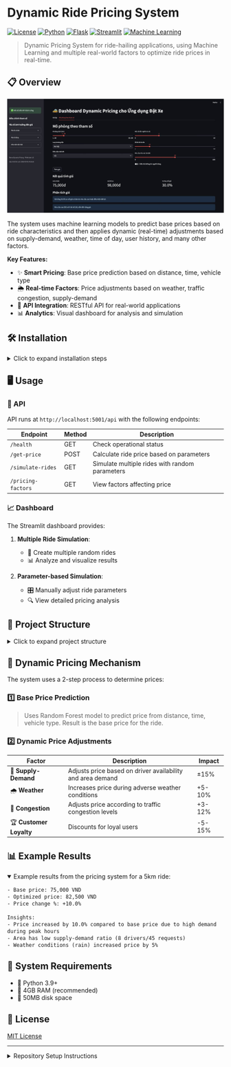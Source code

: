 # Dynamic Ride Pricing System

[![License](https://img.shields.io/badge/license-MIT-blue.svg)](https://opensource.org/licenses/MIT) [![Python](https://img.shields.io/badge/Python-3.8+-3776AB?logo=python&logoColor=white)](https://www.python.org/) [![Flask](https://img.shields.io/badge/Flask-2.0+-000000?logo=flask&logoColor=white)](https://flask.palletsprojects.com/) [![Streamlit](https://img.shields.io/badge/Streamlit-1.0+-FF4B4B?logo=streamlit&logoColor=white)](https://streamlit.io/) [![Machine Learning](https://img.shields.io/badge/ML-Gradient_Boosting-F7931E?logo=scikit-learn&logoColor=white)](https://scikit-learn.org/)

> Dynamic Pricing System for ride-hailing applications, using Machine Learning and multiple real-world factors to optimize ride prices in real-time.

## 📋 Overview

![Dynamic Ride Pricing System demo](./_statics/demo.jpg)

The system uses machine learning models to predict base prices based on ride characteristics and then applies dynamic (real-time) adjustments based on supply-demand, weather, time of day, user history, and many other factors.

**Key Features:**

- ✨ **Smart Pricing**: Base price prediction based on distance, time, vehicle type
- 🌦️ **Real-time Factors**: Price adjustments based on weather, traffic congestion, supply-demand
- 🚀 **API Integration**: RESTful API for real-world applications
- 📊 **Analytics**: Visual dashboard for analysis and simulation

## 🛠️ Installation

<details>
<summary>Click to expand installation steps</summary>

1. Clone repository:

```bash
git clone https://github.com/yourusername/dynamic-ride-pricing.git
cd dynamic-ride-pricing
```

2. Install libraries:

```bash
pip install -r requirements.txt
```

3. Train the model:

```bash
python main.py
```

4. Run API server:

```bash
python -m api.app
```

5. Run dashboard:

```bash
streamlit run dashboard/app.py
```

</details>

## 🖥️ Usage

### 🔌 API

API runs at `http://localhost:5001/api` with the following endpoints:

| Endpoint           | Method | Description                                    |
| ------------------ | ------ | ---------------------------------------------- |
| `/health`          | GET    | Check operational status                       |
| `/get-price`       | POST   | Calculate ride price based on parameters       |
| `/simulate-rides`  | GET    | Simulate multiple rides with random parameters |
| `/pricing-factors` | GET    | View factors affecting price                   |

### 📈 Dashboard

The Streamlit dashboard provides:

1. **Multiple Ride Simulation**:

   - 🚕 Create multiple random rides
   - 📊 Analyze and visualize results

2. **Parameter-based Simulation**:
   - 🎛️ Manually adjust ride parameters
   - 🔍 View detailed pricing analysis

## 📂 Project Structure

<details>
<summary>Click to expand project structure</summary>

```
dynamic-pricing/
│
├── api/                        # API server module
│   ├── __init__.py
│   └── app.py                  # Flask API server
│
├── dashboard/                  # Streamlit Dashboard
│   └── app.py                  # Dashboard application
│
├── data/                       # Data processing module
│   ├── __init__.py
│   ├── data_generator.py       # Sample data generator
│   └── preprocessor.py         # Data preprocessing
│
├── models/                     # ML model module
│   ├── __init__.py
│   └── pricing_model.py        # Price prediction model
│
├── pricing/                    # Dynamic Pricing module
│   ├── __init__.py
│   └── dynamic_pricer.py       # Dynamic pricing algorithm
│
├── utils/                      # Utilities
│   ├── __init__.py
│   └── geo_utils.py            # Geographic/distance utilities
│
├── main.py                     # Main execution file
├── requirements.txt            # Required libraries
└── README.md                   # This file
```

</details>

## 💼 Dynamic Pricing Mechanism

The system uses a 2-step process to determine prices:

### 1️⃣ Base Price Prediction

> Uses Random Forest model to predict price from distance, time, vehicle type. Result is the base price for the ride.

### 2️⃣ Dynamic Price Adjustments

| Factor                  | Description                                                | Impact |
| ----------------------- | ---------------------------------------------------------- | ------ |
| 🚗 **Supply-Demand**    | Adjusts price based on driver availability and area demand | ±15%   |
| 🌧️ **Weather**          | Increases price during adverse weather conditions          | +5-10% |
| 🚦 **Congestion**       | Adjusts price according to traffic congestion levels       | +3-12% |
| 🏆 **Customer Loyalty** | Discounts for loyal users                                  | -5-15% |

## 📊 Example Results

<details open>
<summary>Example results from the pricing system for a 5km ride:</summary>

```
- Base price: 75,000 VND
- Optimized price: 82,500 VND
- Price change %: +10.0%

Insights:
- Price increased by 10.0% compared to base price due to high demand during peak hours
- Area has low supply-demand ratio (8 drivers/45 requests)
- Weather conditions (rain) increased price by 5%
```

</details>

## 🔧 System Requirements

- 🐍 Python 3.9+
- 💾 4GB RAM (recommended)
- 💽 50MB disk space

## 📄 License

[MIT License](LICENSE)

---

<details>
<summary>Repository Setup Instructions</summary>

Place this README.md file in the root directory of the project (same level as main.py).

To add this file to the repository, do the following:

1. Create a file named `README.md` in the root directory of the project
2. Copy the above content into the file
3. Save the file and add it to the git repository:

```bash
git add README.md
git commit -m "Add project README"
git push
```

</details>

```

```
